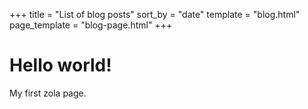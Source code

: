 +++
title = "List of blog posts"
sort_by = "date"
template = "blog.html"
page_template = "blog-page.html"
+++
# Hello world!

My first zola page.